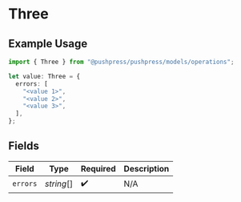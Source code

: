 # Three

## Example Usage

```typescript
import { Three } from "@pushpress/pushpress/models/operations";

let value: Three = {
  errors: [
    "<value 1>",
    "<value 2>",
    "<value 3>",
  ],
};
```

## Fields

| Field              | Type               | Required           | Description        |
| ------------------ | ------------------ | ------------------ | ------------------ |
| `errors`           | *string*[]         | :heavy_check_mark: | N/A                |